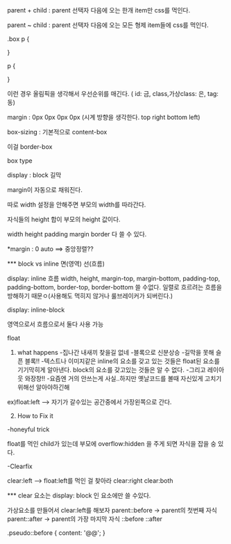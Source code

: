 parent + child : parent 선택자 다음에 오는 한개 item만 css를 먹인다.

parent ~ child : parent 선택자 다음에 오는 모든 형제 item들에 css를 먹인다.

.box p {

}


p {

}


이런 경우 올림픽을 생각해서 우선순위를 매긴다. ( id: 금, class,가상class: 은, tag: 동)



margin : 0px 0px 0px 0px (시계 방향을 생각한다. top right bottom left)


box-sizing : 기본적으로 content-box 

이걸 border-box


box type 

display : block 길막

margin이 자동으로 채워진다.

따로 width 설정을 안해주면 부모의 width를 따라간다.

자식들의 height 합이 부모의 height 값이다.

width height padding margin border 다 쓸 수 있다.

*margin : 0 auto ==> 중앙정렬??


*** block vs inline
    면(영역)    선(흐름)


display: inline 흐름
width, height, margin-top, margin-bottom, padding-top, padding-bottom,
border-top, border-bottom 쓸 수없다. 일렬로 흐르려는
흐름을 방해하기 때문ㅇ(사용해도 먹히지 않거나 룰브레이커가 되버린다.)


display: inline-block

영역으로서 흐름으로서 둘다 사용 가능





float 

1. what happens
-집나간 내새끼 찾을길 없네
-블록으로 신분상승
-길막을 못해 슬픈 블록!!
-텍스트나 이미지같은 inline의 요소를 갖고 있는 것들은 
float된 요소를 기기막히게 알아낸다. block의 요소를 갖고있는
것들은 알 수 없다.
-그리고 레이아웃 와장창!!
-요즘엔 거의 안쓰는게 사실..하지만 옛날코드를 볼때 자신있게
고치기위해선 알아야하긴해



ex)float:left --> 자기가 갈수있는 공간중에서 가장왼쪽으로 간다.


2. How to Fix it


-honeyful trick

float를 먹인 child가 있는데 부모에 overflow:hidden 을 주게 되면 
자식을 잡을 숭 있다.


-Clearfix

clear:left  --> float:left를 먹인 걸 찾아라
clear:right
clear:both

*** clear 요소는 display: block 인 요소에만 쓸 수있다.


가상요소를 만들어서 clear:left를 해보자
parent::before -> parent의 첫번째 자식
parent::after -> parent의 가장 마지막 자식
::before
::after

.pseudo::before {
	content: '@@';
}



